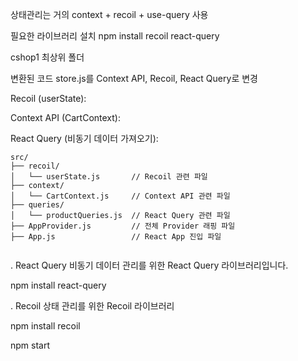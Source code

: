 상태관리는 거의 context + recoil + use-query 사용


필요한 라이브러리 설치
npm install recoil react-query

cshop1 최상위 폴더

변환된 코드
store.js를 Context API, Recoil, React Query로 변경


Recoil (userState):

Context API (CartContext):

React Query (비동기 데이터 가져오기):
```
src/
├── recoil/
│   └── userState.js       // Recoil 관련 파일
├── context/
│   └── CartContext.js     // Context API 관련 파일
├── queries/
│   └── productQueries.js  // React Query 관련 파일
├── AppProvider.js         // 전체 Provider 래핑 파일
├── App.js                 // React App 진입 파일


```



. React Query
비동기 데이터 관리를 위한 React Query 라이브러리입니다.


npm install react-query


. Recoil
상태 관리를 위한 Recoil 라이브러리


npm install recoil



npm start
